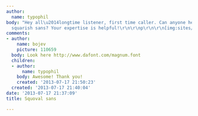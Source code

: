 ```yaml
---
author:
  name: typophil
body: "Hey all\u2014longtime listener, first time caller. Can anyone help me ID this
  squarish sans? Your expertise is helpful!\r\n\r\np\r\n\r\n[img:sites/default/files/old-images/type_id_4490.png]"
comments:
- author:
    name: bojev
    picture: 110659
  body: Look here http://www.dafont.com/magnum.font
  children:
  - author:
      name: typophil
    body: Awesome! Thank you!
    created: '2013-07-17 21:50:23'
  created: '2013-07-17 21:40:04'
date: '2013-07-17 21:37:09'
title: Squoval sans

---
```

